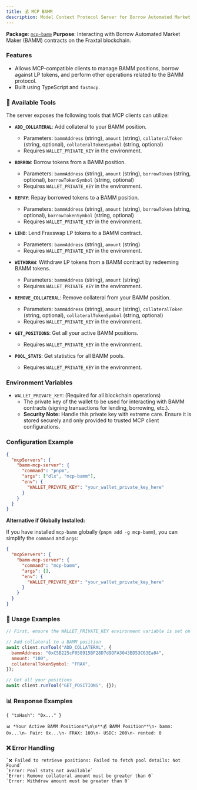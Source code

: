 ```yaml
---
title: 💰 MCP BAMM
description: Model Context Protocol Server for Borrow Automated Market Maker
---
```


**Package**: [`mcp-bamm`](https://www.npmjs.com/package/@iqai/mcp-bamm)
**Purpose**: Interacting with Borrow Automated Market Maker (BAMM) contracts on the Fraxtal blockchain.

### Features

- Allows MCP-compatible clients to manage BAMM positions, borrow against LP tokens, and perform other operations related to the BAMM protocol.
- Built using TypeScript and `fastmcp`.

### 🔧 Available Tools

The server exposes the following tools that MCP clients can utilize:

- **`ADD_COLLATERAL`**: Add collateral to your BAMM position.

  - Parameters: `bammAddress` (string), `amount` (string), `collateralToken` (string, optional), `collateralTokenSymbol` (string, optional)
  - Requires `WALLET_PRIVATE_KEY` in the environment.

- **`BORROW`**: Borrow tokens from a BAMM position.

  - Parameters: `bammAddress` (string), `amount` (string), `borrowToken` (string, optional), `borrowTokenSymbol` (string, optional)
  - Requires `WALLET_PRIVATE_KEY` in the environment.

- **`REPAY`**: Repay borrowed tokens to a BAMM position.

  - Parameters: `bammAddress` (string), `amount` (string), `borrowToken` (string, optional), `borrowTokenSymbol` (string, optional)
  - Requires `WALLET_PRIVATE_KEY` in the environment.

- **`LEND`**: Lend Fraxswap LP tokens to a BAMM contract.

  - Parameters: `bammAddress` (string), `amount` (string)
  - Requires `WALLET_PRIVATE_KEY` in the environment.

- **`WITHDRAW`**: Withdraw LP tokens from a BAMM contract by redeeming BAMM tokens.

  - Parameters: `bammAddress` (string), `amount` (string)
  - Requires `WALLET_PRIVATE_KEY` in the environment.

- **`REMOVE_COLLATERAL`**: Remove collateral from your BAMM position.

  - Parameters: `bammAddress` (string), `amount` (string), `collateralToken` (string, optional), `collateralTokenSymbol` (string, optional)
  - Requires `WALLET_PRIVATE_KEY` in the environment.

- **`GET_POSITIONS`**: Get all your active BAMM positions.

  - Requires `WALLET_PRIVATE_KEY` in the environment.

- **`POOL_STATS`**: Get statistics for all BAMM pools.
  - Requires `WALLET_PRIVATE_KEY` in the environment.

### Environment Variables

- `WALLET_PRIVATE_KEY`: (Required for all blockchain operations)
  - The private key of the wallet to be used for interacting with BAMM contracts (signing transactions for lending, borrowing, etc.).
  - **Security Note:** Handle this private key with extreme care. Ensure it is stored securely and only provided to trusted MCP client configurations.

### Configuration Example

```json
{
  "mcpServers": {
    "bamm-mcp-server": {
      "command": "pnpm",
      "args": ["dlx", "mcp-bamm"],
      "env": {
        "WALLET_PRIVATE_KEY": "your_wallet_private_key_here"
      }
    }
  }
}
```

**Alternative if Globally Installed:**

If you have installed `mcp-bamm` globally (`pnpm add -g mcp-bamm`), you can simplify the `command` and `args`:

```json
{
  "mcpServers": {
    "bamm-mcp-server": {
      "command": "mcp-bamm",
      "args": [],
      "env": {
        "WALLET_PRIVATE_KEY": "your_wallet_private_key_here"
      }
    }
  }
}
```

### 🎯 Usage Examples

```javascript
// First, ensure the WALLET_PRIVATE_KEY environment variable is set on the server

// Add collateral to a BAMM position
await client.runTool("ADD_COLLATERAL", {
  bammAddress: "0xC5B225cF058915BF28D7d9DFA3043BD53C63Ea84",
  amount: "100",
  collateralTokenSymbol: "FRAX",
});

// Get all your positions
await client.runTool("GET_POSITIONS", {});
```

### 📊 Response Examples

`{ "txHash": "0x..." }`

`📊 *Your Active BAMM Positions*\n\n**💰 BAMM Position**\n- bamm: 0x...\n- Pair: 0x...\n- FRAX: 100\n- USDC: 200\n- rented: 0`

### ❌ Error Handling

```
`❌ Failed to retrieve positions: Failed to fetch pool details: Not Found`
`Error: Pool stats not available`
`Error: Remove collateral amount must be greater than 0`
`Error: Withdraw amount must be greater than 0`
```
